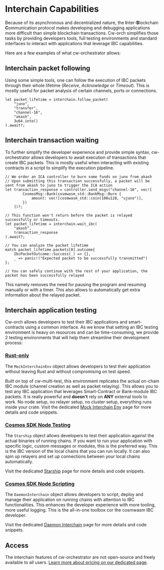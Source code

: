 # Interchain Capabilities

Because of its asynchronous and decentralized nature, the **I**nter-**B**lockchain **C**ommunication protocol makes developing and debugging applications more difficult than simple blockchain transactions.
Cw-orch simplifies those tasks by providing developers tools, full testing environments and standard interfaces to interact with applications that leverage IBC capabilities.

Here are a few examples of what cw-orchestrator allows:

## Interchain packet following

Using some simple tools, one can follow the execution of IBC packets through their whole lifetime (*Receive*, *Acknowledge* or *Timeout*).
This is mostly useful for packet analysis of certain channels, ports or connections.

```rust,ignore
let packet_lifetime = interchain.follow_packet(
    "juno",
    "transfer",
    "channel-16",
    "akash",
    3u64.into()
).await?;
```

## Interchain transaction waiting

To further simplify the developer experience and provide simple syntax, cw-orchestrator allows developers to await execution of transactions that create IBC packets.
This is mostly useful when interacting with existing contracts in a script to simplify the execution pipeline.

```rust,ignore
// We order an ICA controller to burn some funds on juno from akash
// Upon submitting this transaction successfully, a packet will be sent from akash to juno to trigger the ICA action
let transaction_response = controller.send_msgs("channel-16", vec![
        CosmosMsg::Bank(cosmwasm_std::BankMsg::Burn {
            amount: vec![cosmwasm_std::coin(100u128, "ujuno")],
        })
    ])?;

// This function won't return before the packet is relayed successfully or timeouts. 
let packet_lifetime = interchain.wait_ibc(
    "akash",
    transaction_response
).await?;

// You can analyze the packet lifetime
match packet_lifetime.packets[0].outcome{
    IbcPacketOutcome::Success(_) => {},
    _ => panic!("Expected packet to be successfully transmitted")
};

// You can safely continue with the rest of your application, the packet has been successfully relayed
```

This namely removes the need for pausing the program and resuming manually or with a timer.
This also allows to automatically get extra information about the relayed packet.

## Interchain application testing

Cw-orch allows developers to test their IBC applications and smart-contracts using a common interface. As we know that setting an IBC testing environment is heavy on resources and can be time-consuming, we provide 2 testing environments that will help them streamline their development process:

### [Rust-only](./integrations/mock.md)

The `MockInterchainEnv` object allows developers to test their application without leaving Rust and without compromising on test speed.

Built on top of cw-multi-test, this environment replicates the actual on-chain IBC module (channel creation as well as packet relaying). This allows you to test any IBC application that leverages Smart-Contract or Bank-module IBC packets. It is really powerful and **doesn't** rely on **ANY** external tools to work. No node setup, no relayer setup, no cluster setup, everything runs inside your crate. Visit the dedicated [Mock Interchain Env](./integrations/mock.md) page for more details and code snippets.

### [Cosmos SDK Node Testing](./integrations/daemon.md#for-testing)

The `Starship` object allows developers to test their application against the actual binaries of running chains. If you want to run your application with specific logic, custom messages or modules, this is the preferred way. This is the IBC version of the local chains that you can run locally. It can also spin up relayers and set up connections between your local chains automatically.

Visit the dedicated [Starship](./integrations/daemon.md#for-testing) page for more details and code snippets.

### [Cosmos SDK Node Scripting](./integrations/daemon.md#for-scripting)

The `DaemonInterchain` object allows developers to script, deploy and manage their application on running chains with attention to IBC functionalities. This enhances the developer experience with more tooling, more useful logging. This is the all-in-one toolbox cor the cosmwasm IBC developer.

Visit the dedicated [Daemon Interchain](./integrations/daemon.md#for-scripting) page for more details and code snippets.

## Access

The interchain features of cw-orchestrator are not open-source and freely available to all users. <a href="https://abstract.money/orchestrator" target="_blank">Learn more about pricing on our dedicated page</a>.
